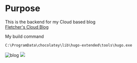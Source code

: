 # Purpose

This is the backend for my Cloud based blog  
[Fletcher's Cloud Blog](https://cloud.fskelly.com)

My build command

```bash
C:\ProgramData\chocolatey\lib\hugo-extended\tools\hugo.exe
```
![blog](https://img.shields.io/website-up-down-green-red/https/cloud.fskelly.com.svg)
![](https://img.shields.io/maintenance/yes/2021?style=plastic)
